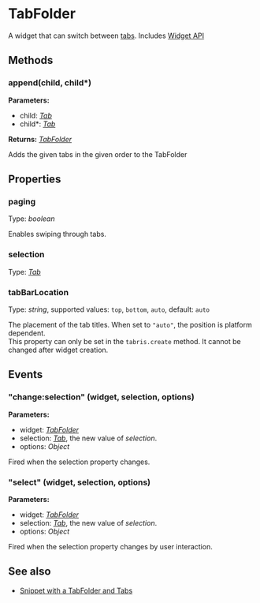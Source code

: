 ---
---
# TabFolder

A widget that can switch between [tabs](#tab).
Includes [Widget API](Widget.md)

## Methods

### append(child, child*)


**Parameters:**

- child: *[Tab](Tab.md)*
- child*: *[Tab](Tab.md)*

**Returns:** *[TabFolder](TabFolder.md)*

Adds the given tabs in the given order to the TabFolder


## Properties

### paging
Type: *boolean*

Enables swiping through tabs.
### selection

Type: *[Tab](Tab.md)*

### tabBarLocation

Type: *string*, supported values: `top`, `bottom`, `auto`, default: `auto`

The placement of the tab titles. When set to `"auto"`, the position is platform dependent.<br/>This property can only be set in the `tabris.create` method. It cannot be changed after widget creation.

## Events

### "change:selection" (widget, selection, options)

**Parameters:**

- widget: *[TabFolder](TabFolder.md)*
- selection: *[Tab](Tab.md)*, the new value of *selection*.
- options: *Object*

Fired when the selection property changes.

### "select" (widget, selection, options)

**Parameters:**

- widget: *[TabFolder](TabFolder.md)*
- selection: *[Tab](Tab.md)*, the new value of *selection*.
- options: *Object*

Fired when the selection property changes by user interaction.


## See also

- [Snippet with a TabFolder and Tabs](https://github.com/eclipsesource/tabris-js/blob/v1.4.0/snippets/tabfolder/tabfolder.js)
